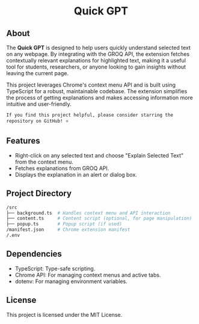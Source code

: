 <h1><center>Quick GPT</center></h1>

## About

The **Quick GPT** is designed to help users quickly understand selected text on any webpage. By integrating with the GROQ API, the extension fetches contextually relevant explanations for highlighted text, making it a useful tool for students, researchers, or anyone looking to gain insights without leaving the current page.

This project leverages Chrome's context menu API and is built using TypeScript for a robust, maintainable codebase. The extension simplifies the process of getting explanations and makes accessing information more intuitive and user-friendly.

`If you find this project helpful, please consider starring the repository on GitHub! ⭐`
## Features

- Right-click on any selected text and choose "Explain Selected Text" from the context menu.
- Fetches explanations from GROQ API.
- Displays the explanation in an alert or dialog box.

## Project Directory

```bash
/src
├── background.ts  # Handles context menu and API interaction
├── content.ts     # Content script (optional, for page manipulation)
├── popup.ts       # Popup script (if used)
/manifest.json     # Chrome extension manifest
/.env 
```
## Dependencies
- TypeScript: Type-safe scripting.
- Chrome API: For managing context menus and active tabs.
- dotenv: For managing environment variables.

## License
This project is licensed under the MIT License.
